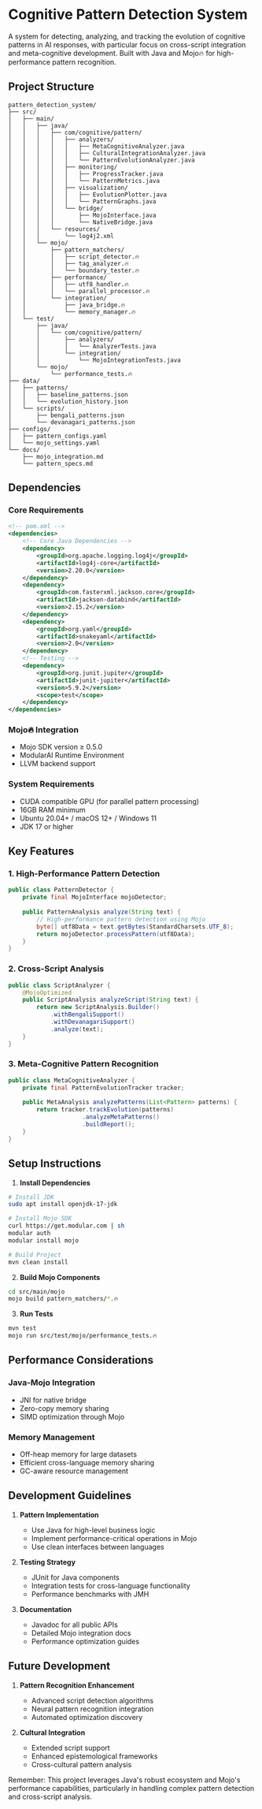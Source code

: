 # Cognitive Pattern Detection System

A system for detecting, analyzing, and tracking the evolution of cognitive patterns in AI responses, with particular focus on cross-script integration and meta-cognitive development. Built with Java and Mojo🔥 for high-performance pattern recognition.

## Project Structure
```
pattern_detection_system/
├── src/
│   ├── main/
│   │   ├── java/
│   │   │   ├── com/cognitive/pattern/
│   │   │   │   ├── analyzers/
│   │   │   │   │   ├── MetaCognitiveAnalyzer.java
│   │   │   │   │   ├── CulturalIntegrationAnalyzer.java
│   │   │   │   │   └── PatternEvolutionAnalyzer.java
│   │   │   │   ├── monitoring/
│   │   │   │   │   ├── ProgressTracker.java
│   │   │   │   │   └── PatternMetrics.java
│   │   │   │   ├── visualization/
│   │   │   │   │   ├── EvolutionPlotter.java
│   │   │   │   │   └── PatternGraphs.java
│   │   │   │   └── bridge/
│   │   │   │       ├── MojoInterface.java
│   │   │   │       └── NativeBridge.java
│   │   │   └── resources/
│   │   │       └── log4j2.xml
│   │   └── mojo/
│   │       ├── pattern_matchers/
│   │       │   ├── script_detector.🔥
│   │       │   ├── tag_analyzer.🔥
│   │       │   └── boundary_tester.🔥
│   │       ├── performance/
│   │       │   ├── utf8_handler.🔥
│   │       │   └── parallel_processor.🔥
│   │       └── integration/
│   │           ├── java_bridge.🔥
│   │           └── memory_manager.🔥
│   └── test/
│       ├── java/
│       │   └── com/cognitive/pattern/
│       │       ├── analyzers/
│       │       │   └── AnalyzerTests.java
│       │       └── integration/
│       │           └── MojoIntegrationTests.java
│       └── mojo/
│           └── performance_tests.🔥
├── data/
│   ├── patterns/
│   │   ├── baseline_patterns.json
│   │   └── evolution_history.json
│   └── scripts/
│       ├── bengali_patterns.json
│       └── devanagari_patterns.json
├── configs/
│   ├── pattern_configs.yaml
│   └── mojo_settings.yaml
└── docs/
    ├── mojo_integration.md
    └── pattern_specs.md
```

## Dependencies

### Core Requirements
```xml
<!-- pom.xml -->
<dependencies>
    <!-- Core Java Dependencies -->
    <dependency>
        <groupId>org.apache.logging.log4j</groupId>
        <artifactId>log4j-core</artifactId>
        <version>2.20.0</version>
    </dependency>
    <dependency>
        <groupId>com.fasterxml.jackson.core</groupId>
        <artifactId>jackson-databind</artifactId>
        <version>2.15.2</version>
    </dependency>
    <dependency>
        <groupId>org.yaml</groupId>
        <artifactId>snakeyaml</artifactId>
        <version>2.0</version>
    </dependency>
    <!-- Testing -->
    <dependency>
        <groupId>org.junit.jupiter</groupId>
        <artifactId>junit-jupiter</artifactId>
        <version>5.9.2</version>
        <scope>test</scope>
    </dependency>
</dependencies>
```

### Mojo🔥 Integration
- Mojo SDK version ≥ 0.5.0
- ModularAI Runtime Environment
- LLVM backend support

### System Requirements
- CUDA compatible GPU (for parallel pattern processing)
- 16GB RAM minimum
- Ubuntu 20.04+ / macOS 12+ / Windows 11
- JDK 17 or higher

## Key Features

### 1. High-Performance Pattern Detection
```java
public class PatternDetector {
    private final MojoInterface mojoDetector;
    
    public PatternAnalysis analyze(String text) {
        // High-performance pattern detection using Mojo
        byte[] utf8Data = text.getBytes(StandardCharsets.UTF_8);
        return mojoDetector.processPattern(utf8Data);
    }
}
```

### 2. Cross-Script Analysis
```java
public class ScriptAnalyzer {
    @MojoOptimized
    public ScriptAnalysis analyzeScript(String text) {
        return new ScriptAnalysis.Builder()
            .withBengaliSupport()
            .withDevanagariSupport()
            .analyze(text);
    }
}
```

### 3. Meta-Cognitive Pattern Recognition
```java
public class MetaCognitiveAnalyzer {
    private final PatternEvolutionTracker tracker;
    
    public MetaAnalysis analyzePatterns(List<Pattern> patterns) {
        return tracker.trackEvolution(patterns)
                     .analyzeMetaPatterns()
                     .buildReport();
    }
}
```

## Setup Instructions

1. **Install Dependencies**
```bash
# Install JDK
sudo apt install openjdk-17-jdk

# Install Mojo SDK
curl https://get.modular.com | sh
modular auth
modular install mojo

# Build Project
mvn clean install
```

2. **Build Mojo Components**
```bash
cd src/main/mojo
mojo build pattern_matchers/*.🔥
```

3. **Run Tests**
```bash
mvn test
mojo run src/test/mojo/performance_tests.🔥
```

## Performance Considerations

### Java-Mojo Integration
- JNI for native bridge
- Zero-copy memory sharing
- SIMD optimization through Mojo

### Memory Management
- Off-heap memory for large datasets
- Efficient cross-language memory sharing
- GC-aware resource management

## Development Guidelines

1. **Pattern Implementation**
   - Use Java for high-level business logic
   - Implement performance-critical operations in Mojo
   - Use clean interfaces between languages

2. **Testing Strategy**
   - JUnit for Java components
   - Integration tests for cross-language functionality
   - Performance benchmarks with JMH

3. **Documentation**
   - Javadoc for all public APIs
   - Detailed Mojo integration docs
   - Performance optimization guides

## Future Development

1. **Pattern Recognition Enhancement**
   - Advanced script detection algorithms
   - Neural pattern recognition integration
   - Automated optimization discovery

2. **Cultural Integration**
   - Extended script support
   - Enhanced epistemological frameworks
   - Cross-cultural pattern analysis

Remember: This project leverages Java's robust ecosystem and Mojo's performance capabilities, particularly in handling complex pattern detection and cross-script analysis. 